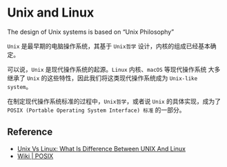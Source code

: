 # Unix and Linux

The design of Unix systems is based on “Unix Philosophy”

`Unix` 是最早期的电脑操作系统，其基于 `Unix哲学` 设计，内核的组成已经基本确定。

可以说，`Unix` 是现代操作系统的起源。`Linux` 内核、`macOS` 等现代操作系统 大多继承了 `Unix` 的这些特性，因此我们将这类现代操作系统成为 `Unix-like system`。

在制定现代操作系统标准的过程中，`Unix哲学`，或者说 `Unix` 的具体实现，成为了 `POSIX (Portable Operating System Interface) 标准` 的一部分。

## Reference

- [Unix Vs Linux: What Is Difference Between UNIX And Linux](https://www.softwaretestinghelp.com/unix-vs-linux/)
- [Wiki | POSIX](https://en.wikipedia.org/wiki/POSIX)
